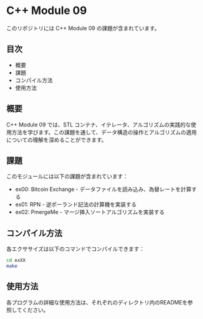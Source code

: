 # C++ Module 09

このリポジトリには C++ Module 09 の課題が含まれています。

## 目次

- 概要
- 課題
- コンパイル方法
- 使用方法

## 概要

C++ Module 09 では、STL コンテナ、イテレータ、アルゴリズムの実践的な使用方法を学びます。この課題を通して、データ構造の操作とアルゴリズムの適用についての理解を深めることができます。

## 課題

このモジュールには以下の課題が含まれています：

- ex00: Bitcoin Exchange - データファイルを読み込み、為替レートを計算する
- ex01: RPN - 逆ポーランド記法の計算機を実装する
- ex02: PmergeMe - マージ挿入ソートアルゴリズムを実装する

## コンパイル方法

各エクササイズは以下のコマンドでコンパイルできます：

```bash
cd exXX
make
```

## 使用方法

各プログラムの詳細な使用方法は、それぞれのディレクトリ内のREADMEを参照してください。